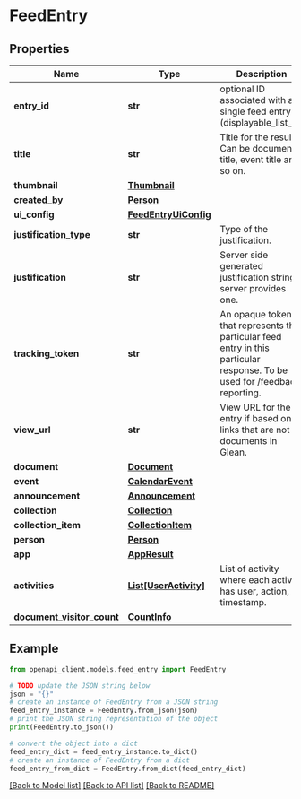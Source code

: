 # FeedEntry


## Properties

Name | Type | Description | Notes
------------ | ------------- | ------------- | -------------
**entry_id** | **str** | optional ID associated with a single feed entry (displayable_list_id) | [optional] 
**title** | **str** | Title for the result. Can be document title, event title and so on. | 
**thumbnail** | [**Thumbnail**](Thumbnail.md) |  | [optional] 
**created_by** | [**Person**](Person.md) |  | [optional] 
**ui_config** | [**FeedEntryUiConfig**](FeedEntryUiConfig.md) |  | [optional] 
**justification_type** | **str** | Type of the justification. | [optional] 
**justification** | **str** | Server side generated justification string if server provides one. | [optional] 
**tracking_token** | **str** | An opaque token that represents this particular feed entry in this particular response. To be used for /feedback reporting. | [optional] 
**view_url** | **str** | View URL for the entry if based on links that are not documents in Glean. | [optional] 
**document** | [**Document**](Document.md) |  | [optional] 
**event** | [**CalendarEvent**](CalendarEvent.md) |  | [optional] 
**announcement** | [**Announcement**](Announcement.md) |  | [optional] 
**collection** | [**Collection**](Collection.md) |  | [optional] 
**collection_item** | [**CollectionItem**](CollectionItem.md) |  | [optional] 
**person** | [**Person**](Person.md) |  | [optional] 
**app** | [**AppResult**](AppResult.md) |  | [optional] 
**activities** | [**List[UserActivity]**](UserActivity.md) | List of activity where each activity has user, action, timestamp. | [optional] 
**document_visitor_count** | [**CountInfo**](CountInfo.md) |  | [optional] 

## Example

```python
from openapi_client.models.feed_entry import FeedEntry

# TODO update the JSON string below
json = "{}"
# create an instance of FeedEntry from a JSON string
feed_entry_instance = FeedEntry.from_json(json)
# print the JSON string representation of the object
print(FeedEntry.to_json())

# convert the object into a dict
feed_entry_dict = feed_entry_instance.to_dict()
# create an instance of FeedEntry from a dict
feed_entry_from_dict = FeedEntry.from_dict(feed_entry_dict)
```
[[Back to Model list]](../README.md#documentation-for-models) [[Back to API list]](../README.md#documentation-for-api-endpoints) [[Back to README]](../README.md)


